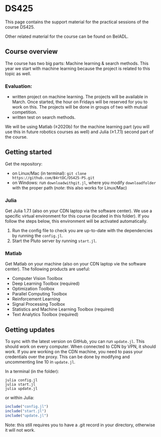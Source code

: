 # DS425

This page contains the support material for the practical sessions of the course DS425. 

Other related material for the course can be found on BelADL.


## Course overview
The course has two big parts: Machine learning & search methods. This year we start with machine learning because the project is related to this topic as well. 

### Evaluation:
- written project on machine learning. The projects will be available in March. Once started, the hour on Fridays will be reserved for you to work on this. The projects will be done in groups of two with mutual competition.
- written test on search methods.

We will be using Matlab (≥2020b) for the machine learning part (you will use this in future robotics courses as well) and Julia (≥1.7.1) second part of the course.

## Getting started
Get the repository:
- on Linux/Mac (in terminal): `git clone https://github.com/B4rtDC/DS425-PS.git`
- on Windows: run `downloadwithgit.jl`, where you modify `downloadfolder` with the proper path (*note*: this also works for Linux/Mac)
### Julia
Get Julia 1.7.1 (also on your CDN laptop via the software center). We use a specific virtual environment for this course (located in this folder). If you follow the steps below, this environment will be activated automatically.
1. Run the config file to check you are up-to-date with the dependencies by running the `config.jl`. 
2. Start the Pluto server by running `start.jl`.

### Matlab
Get Matlab on your machine (also on your CDN laptop vie the software center). The following products are useful:

- Computer Vision Toolbox
- Deep Learning Toolbox (required)
- Optimization Toolbox
- Parallel Computing Toolbox
- Reinforcement Learning 
- Signal Processing Toolbox 
- Statistics and Machine Learning Toolbox (required)
- Text Analytics Toolbox (required)

## Getting updates
To sync with the latest version on GitHub, you can run `update.jl`. This should work on every computer. When connected to CDN by VPN, it should work. If you are working on the CDN machine, you need to pass your credentials over the proxy. This can be done by modifying and uncommenting line 10 in `update.jl`.

In a terminal (in the folder):
```
julia config.jl
julia start.jl
julia update.jl
```
or within Julia:
```julia
include("config.jl")
include("start.jl")
include("update.jl")
```

Note: this still requires you to have a .git record in your directory, otherwise it will not work.
